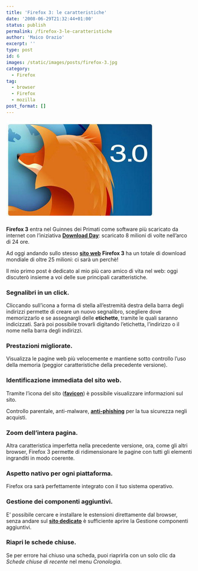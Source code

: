 ```yaml
---
title: 'Firefox 3: le caratteristiche'
date: '2008-06-29T21:32:44+01:00'
status: publish
permalink: /firefox-3-le-caratteristiche
author: 'Maico Orazio'
excerpt: ''
type: post
id: 6
images: /static/images/posts/firefox-3.jpg
category:
  - Firefox
tag:
  - browser
  - Firefox
  - mozilla
post_format: []
---
```


[![Firefox 3](/static/images/posts/firefox-3.jpg 'Firefox 3')](http://www.mainickweb.com/wp-content/2008/06/firefox-3.jpg)

**Firefox 3** entra nel Guinnes dei Primati come software più scaricato da internet con l’iniziativa [**Download Day**](http://www.spreadfirefox.com/it/worldrecord/ 'Spread Firefox'): scaricato 8 milioni di volte nell’arco di 24 ore.

Ad oggi andando sullo stesso [**sito web**](http://www.spreadfirefox.com/it/worldrecord 'Spread Firefox') **Firefox 3** ha un totale di download mondiale di oltre 25 milioni: ci sarà un perchè!

Il mio primo post è dedicato al mio più caro amico di vita nel web: oggi discuterò insieme a voi delle sue principali caratteristiche.

### Segnalibri in un click.

Cliccando sull’icona a forma di stella all’estremità destra della barra degli indirizzi permette di creare un nuovo segnalibro, scegliere dove memorizzarlo e se assegnargli delle **etichette**, tramite le quali saranno indicizzati. Sarà poi possibile trovarli digitando l’etichetta, l’indirizzo o il nome nella barra degli indirizzi.

### Prestazioni migliorate.

Visualizza le pagine web più velocemente e mantiene sotto controllo l’uso della memoria (peggior caratteristiche della precedente versione).

### Identificazione immediata del sito web.

Tramite l’icona del sito ([**favicon**](http://it.wikipedia.org/wiki/Favicon 'Significato favicon')) è possibile visualizzare informazioni sul sito.

Controllo parentale, anti-malware, [**anti-phishing**](http://it.wikipedia.org/wiki/Phishing 'Phishing') per la tua sicurezza negli acquisti.

### Zoom dell’intera pagina.

Altra caratteristica imperfetta nella precedente versione, ora, come gli altri browser, Firefox 3 permette di ridimensionare le pagine con tutti gli elementi ingranditi in modo coerente.

### Aspetto nativo per ogni piattaforma.

Firefox ora sarà perfettamente integrato con il tuo sistema operativo.

### Gestione dei componenti aggiuntivi.

E’ possibile cercare e installare le estensioni direttamente dal browser, senza andare sul [**sito dedicato**](https://addons.mozilla.org/it/firefox/ 'Componenti aggiuntivi per Firefox') è sufficiente aprire la Gestione componenti aggiuntivi.

### Riapri le schede chiuse.

Se per errore hai chiuso una scheda, puoi riaprirla con un solo clic da _Schede chiuse di recente_ nel menu _Cronologia_.
